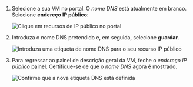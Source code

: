 
1. Selecione a sua VM no portal. O *nome DNS* está atualmente em branco. Selecione **endereço IP público**:
   
   ![Clique em recursos de IP público no portal](./media/virtual-machines-common-portal-create-fqdn/locatePublicIP.PNG)

2. Introduza o nome DNS pretendido e, em seguida, selecione **guardar**.
   
   ![Introduza uma etiqueta de nome DNS para o seu recurso IP público](./media/virtual-machines-common-portal-create-fqdn/dnsNameLabel.PNG)


3. Para regressar ao painel de descrição geral da VM, feche o *endereço IP público* painel. Certifique-se de que o *nome DNS* agora é mostrado.
   
   ![Confirme que a nova etiqueta DNS está definida](./media/virtual-machines-common-portal-create-fqdn/fqdnCreated.PNG)

